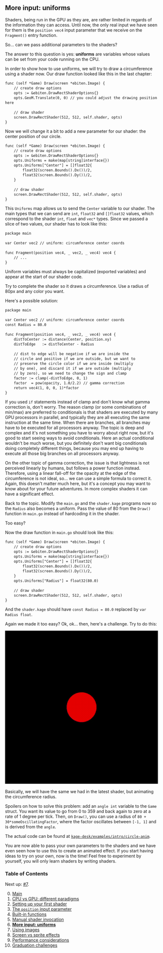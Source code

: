 ## More input: uniforms

Shaders, being run in the GPU as they are, are rather limited in regards of the information they can access. Until now, the only real input we have seen for them is the `position vec4` input parameter that we receive on the `Fragment()` entry function.

So... can we pass additional parameters to the shaders?

The answer to this question is yes: **uniforms** are variables whose values can be set from your code running on the CPU.

In order to show how to use uniforms, we will try to draw a circumference using a shader now. Our draw function looked like this in the last chapter:
```Golang
func (self *Game) Draw(screen *ebiten.Image) {
	// create draw options
	opts := &ebiten.DrawRectShaderOptions{}
	opts.GeoM.Translate(0, 0) // you could adjust the drawing position here
	
	// draw shader
	screen.DrawRectShader(512, 512, self.shader, opts)
}
```

Now we will change it a bit to add a new parameter for our shader: the center position of our circle.
```Golang
func (self *Game) Draw(screen *ebiten.Image) {
	// create draw options
	opts := &ebiten.DrawRectShaderOptions{}
	opts.Uniforms = make(map[string]interface{})
	opts.Uniforms["Center"] = []float32{
		float32(screen.Bounds().Dx())/2,
		float32(screen.Bounds().Dy())/2,
	}
	
	// draw shader
	screen.DrawRectShader(512, 512, self.shader, opts)
}
```

This `Uniforms` map allows us to send the `Center` variable to our shader. The main types that we can send are `int`, `float32` and `[]float32` values, which correspond to the shader `int`, `float` and `vec*` types. Since we passed a slice of two values, our shader has to look like this:
```Golang
package main

var Center vec2 // uniform: circumference center coords

func Fragment(position vec4, _ vec2, _ vec4) vec4 {
	// ...
}
```

Uniform variables must always be capitalized (exported variables) and appear at the start of our shader code.

Try to complete the shader so it draws a circumference. Use a radius of 80px and any color you want.

Here's a possible solution:
```Golang
package main

var Center vec2 // uniform: circumference center coords
const Radius = 80.0

func Fragment(position vec4, _ vec2, _ vec4) vec4 {
	distToCenter := distance(Center, position.xy)
	distToEdge   := distToCenter - Radius

	// dist to edge will be negative if we are inside the
	// circle and positive if we are outside, but we want to 
	// preserve the circle color if we are inside (multiply
	// by one), and discard it if we are outside (multiply
	// by zero), so we need to change the sign and clamp
	factor := clamp(-distToEdge, 0, 1)
	factor  = pow(opacity, 1.0/2.2) // gamma correction
	return vec4(1, 0, 0, 1)*factor
}
```

If you used `if` statements instead of clamp and don't know what gamma correction is, don't worry. The reason clamp (or some combinations of min/max) are preferred to conditionals is that shaders are executed by many GPU processors in parallel, and typically they are all executing the same instruction at the same time. When there are branches, all branches may have to be executed for all processors anyway. The topic is deep and complex and it's not something you have to worry about right now, but it's good to start seeing ways to avoid conditionals. Here an actual conditional wouldn't be much worse, but you definitely don't want big conditionals doing completely different things, because you may end up having to execute all those big branches on all processors anyway.

On the other topic of gamma correction, the issue is that lightness is not perceived linearly by humans, but follows a power function instead. Therefore, using a linear fall-off for the opacity at the edge of the circumference is not ideal, so... we can use a simple formula to correct it. Again, this doesn't matter much here, but it's a concept you may want to know about for your future adventures. In more complex shaders it can have a significant effect.

Back to the topic. Modify the `main.go` and the `shader.kage` programs now so the `Radius` also becomes a uniform. Pass the value of 80 from the `Draw()` function in `main.go` instead of hardcoding it in the shader.

Too easy?

Now the draw function in `main.go` should look like this:
```Golang
func (self *Game) Draw(screen *ebiten.Image) {
	// create draw options
	opts := &ebiten.DrawRectShaderOptions{}
	opts.Uniforms = make(map[string]interface{})
	opts.Uniforms["Center"] = []float32{
		float32(screen.Bounds().Dx())/2,
		float32(screen.Bounds().Dy())/2,
	}
	opts.Uniforms["Radius"] = float32(80.0)
	
	// draw shader
	screen.DrawRectShader(512, 512, self.shader, opts)
}
```

And the `shader.kage` should have `const Radius = 80.0` replaced by `var Radius float`.

Again we made it too easy? Ok, ok... then, here's a challenge. Try to do this:

![](https://github.com/tinne26/kage-desk/blob/main/img/circle_anim.gif?raw=true)

Basically, we will have the same we had in the latest shader, but animating the circumference radius.

Spoilers on how to solve this problem: add an `angle int` variable to the `Game` struct. You want its value to go from 0 to 359 and back again to zero at a rate of 1 degree per tick. Then, on `Draw()`, you can use a radius of `80 + 30*someOscillatingFactor`, where the factor oscillates between `[-1, 1]` and is derived from the `angle`.

The actual code can be found at [`kage-desk/examples/intro/circle-anim`](https://github.com/tinne26/kage-desk/blob/main/examples/intro/circle-anim).

You are now able to pass your own parameters to the shaders and we have even seen how to use this to create an animated effect. If you start having ideas to try on your own, now is the time! Feel free to experiment by yourself, you will only learn shaders by writing shaders.


### Table of Contents
Next up: [#7](https://github.com/tinne26/kage-desk/blob/main/tutorials/intro/07_images.md).

0. [Main](https://github.com/tinne26/kage-desk/blob/main/tutorials/intro/00_main.md)
1. [CPU vs GPU: different paradigms](https://github.com/tinne26/kage-desk/blob/main/tutorials/intro/01_cpu_vs_gpu.md)
2. [Setting up your first shader](https://github.com/tinne26/kage-desk/blob/main/tutorials/intro/02_shader_setup.md)
3. [The `position` input parameter](https://github.com/tinne26/kage-desk/blob/main/tutorials/intro/03_position_input.md)
4. [Built-in functions](https://github.com/tinne26/kage-desk/blob/main/tutorials/intro/04_built_in_functions.md)
5. [Manual shader invocation](https://github.com/tinne26/kage-desk/blob/main/tutorials/intro/05_invoke_shader.md)
6. [**More input: uniforms**](https://github.com/tinne26/kage-desk/blob/main/tutorials/intro/06_uniforms.md)
7. [Using images](https://github.com/tinne26/kage-desk/blob/main/tutorials/intro/07_images.md)
8. [Screen vs sprite effects]()
9. [Performance considerations]()
10. [Graduation challenges]()
